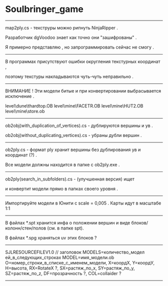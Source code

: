# Soulbringer_game

**************************************************************************************************

map2ply.cs - текструры можно рипнуть NinjaRipper .

Разработчик dgVoodoo знает как точно они "зашифрованы" .

Я примерно представляю , но запрограммировать сейчас не смогу .

****************************************************************************************************
В программах присутствуют ошибки округления текстурных координат ,

поэтому текстуры накладываются чуть-чуть неправильно .

**************************************************************************************************

ВНИМАНИЕ ! Эти модели битые и при конвертировании выбрасывается исключение .

level\dune\thardtop.OB
level\mine\FACETR.OB
level\mine\HUT2.OB
level\mine\store.ob

**************************************************************************************************

ob2obj(with_duplication_of_vertices).cs - дублируются вершины и ув .

ob2obj(without_duplicating_vertices).cs - убраны дубли вершин .

**************************************************************************************************

ob2ply.cs - формат ply хранит вершины без дублирования ув и координат (?) .

Все модели должны находится в папке с ob2ply.exe .

**************************************************************************************************

ob2ply(search_in_subfolders).cs - (улучшенная версия) ищет

и конвертит модели прямо в папках своего уровня .

**************************************************************************************************

Импортируйте модели в Юнити с scale = 0,005 . Карты идут в масштабе 1:1

**************************************************************************************************

В файлах *.spt хранится инфа о положении вершин и виде блоков/колонн/стен/полов (см. в папке spt).

В файлах *.spg храняться uv этих блоков ?

**************************************************************************************************

SJLRESOURCEFILEV1.0 // заголовок
MODELS=количество_модел ей_в_следующих_строках
MODEL=имя_модели.ob O=номер_строки_в_списке_с_именем_модели, X=коордХ, Y=коордУ, H=высота, RX=RotateX ?, SX=растяж_по_x, SY=растяж_по_y, SZ=растяж_по_z, DF=прозрачность ?, COL=collaider ?

**************************************************************************************************
